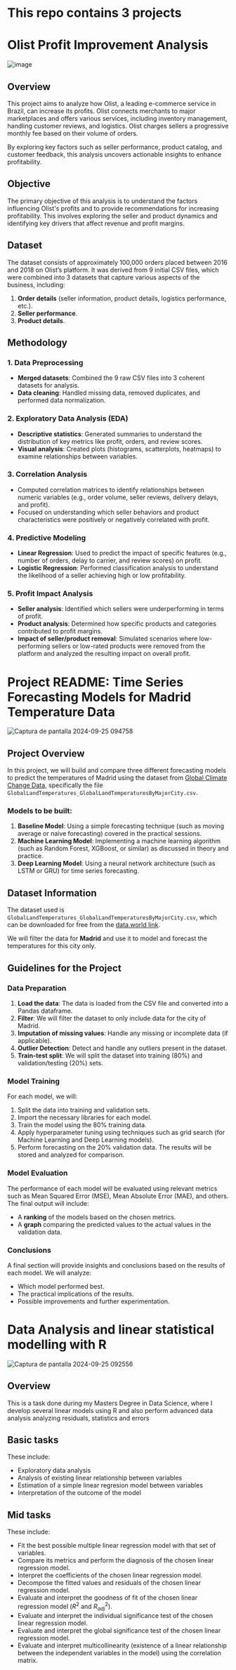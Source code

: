 # This repo contains 3 projects

# Olist Profit Improvement Analysis
![image](https://github.com/user-attachments/assets/51d5e822-db16-4213-bcf2-204f6a82cc09)

## Overview

This project aims to analyze how Olist, a leading e-commerce service in Brazil, can increase its profits. Olist connects merchants to major marketplaces and offers various services, including inventory management, handling customer reviews, and logistics. Olist charges sellers a progressive monthly fee based on their volume of orders.

By exploring key factors such as seller performance, product catalog, and customer feedback, this analysis uncovers actionable insights to enhance profitability.


## Objective

The primary objective of this analysis is to understand the factors influencing Olist's profits and to provide recommendations for increasing profitability. This involves exploring the seller and product dynamics and identifying key drivers that affect revenue and profit margins.


## Dataset

The dataset consists of approximately 100,000 orders placed between 2016 and 2018 on Olist’s platform. It was derived from 9 initial CSV files, which were combined into 3 datasets that capture various aspects of the business, including:

1. **Order details** (seller information, product details, logistics performance, etc.).
2. **Seller performance**.
3. **Product details**.



## Methodology

### 1. **Data Preprocessing**
   - **Merged datasets**: Combined the 9 raw CSV files into 3 coherent datasets for analysis.
   - **Data cleaning**: Handled missing data, removed duplicates, and performed data normalization.
   
### 2. **Exploratory Data Analysis (EDA)**
   - **Descriptive statistics**: Generated summaries to understand the distribution of key metrics like profit, orders, and review scores.
   - **Visual analysis**: Created plots (histograms, scatterplots, heatmaps) to examine relationships between variables.
   
### 3. **Correlation Analysis**
   - Computed correlation matrices to identify relationships between numeric variables (e.g., order volume, seller reviews, delivery delays, and profit).
   - Focused on understanding which seller behaviors and product characteristics were positively or negatively correlated with profit.

### 4. **Predictive Modeling**
   - **Linear Regression**: Used to predict the impact of specific features (e.g., number of orders, delay to carrier, and review scores) on profit.
   - **Logistic Regression**: Performed classification analysis to understand the likelihood of a seller achieving high or low profitability.
   
### 5. **Profit Impact Analysis**
   - **Seller analysis**: Identified which sellers were underperforming in terms of profit.
   - **Product analysis**: Determined how specific products and categories contributed to profit margins.
   - **Impact of seller/product removal**: Simulated scenarios where low-performing sellers or low-rated products were removed from the platform and analyzed the resulting impact on overall profit.
# Project README: Time Series Forecasting Models for Madrid Temperature Data
![Captura de pantalla 2024-09-25 094758](https://github.com/user-attachments/assets/068c4d55-2d7f-47d6-b3b5-55c8ba993ebf)

## Project Overview

In this project, we will build and compare three different forecasting models to predict the temperatures of Madrid using the dataset from [Global Climate Change Data](https://data.world/data-society/global-climate-change-data), specifically the file `GlobalLandTemperatures_GlobalLandTemperaturesByMajorCity.csv`. 

### Models to be built:
1. **Baseline Model**: Using a simple forecasting technique (such as moving average or naive forecasting) covered in the practical sessions.
2. **Machine Learning Model**: Implementing a machine learning algorithm (such as Random Forest, XGBoost, or similar) as discussed in theory and practice.
3. **Deep Learning Model**: Using a neural network architecture (such as LSTM or GRU) for time series forecasting.

## Dataset Information

The dataset used is `GlobalLandTemperatures_GlobalLandTemperaturesByMajorCity.csv`, which can be downloaded for free from the [data.world link](https://data.world/data-society/global-climate-change-data). 

We will filter the data for **Madrid** and use it to model and forecast the temperatures for this city only.

## Guidelines for the Project

### Data Preparation

1. **Load the data**: The data is loaded from the CSV file and converted into a Pandas dataframe.
2. **Filter**: We will filter the dataset to only include data for the city of Madrid.
3. **Imputation of missing values**: Handle any missing or incomplete data (if applicable).
4. **Outlier Detection**: Detect and handle any outliers present in the dataset.
5. **Train-test split**: We will split the dataset into training (80%) and validation/testing (20%) sets.

### Model Training

For each model, we will:

1. Split the data into training and validation sets.
2. Import the necessary libraries for each model.
3. Train the model using the 80% training data.
4. Apply hyperparameter tuning using techniques such as grid search (for Machine Learning and Deep Learning models).
5. Perform forecasting on the 20% validation data. The results will be stored and analyzed for comparison.

### Model Evaluation

The performance of each model will be evaluated using relevant metrics such as Mean Squared Error (MSE), Mean Absolute Error (MAE), and others. The final output will include:

- A **ranking** of the models based on the chosen metrics.
- A **graph** comparing the predicted values to the actual values in the validation data.

### Conclusions

A final section will provide insights and conclusions based on the results of each model. We will analyze:

- Which model performed best.
- The practical implications of the results.
- Possible improvements and further experimentation.

# Data Analysis and linear statistical modelling with R
![Captura de pantalla 2024-09-25 092556](https://github.com/user-attachments/assets/69175d62-85de-44ae-84ae-63e2083eaad3)

## Overview
This is a task done during my Masters Degree in Data Science, where I develop several linear models using R and also perform advanced data analysis analyzing residuals, statistics and errors

## Basic tasks
These include:
* Exploratory data analysis
* Analysis of existing linear relationship between variables
* Estimation of a simple linear regresion model between variables
* Interpretation of the outcome of the model

## Mid tasks
These include:
* Fit the best possible multiple linear regression model with that set of variables.
* Compare its metrics and perform the diagnosis of the chosen linear regression model.
* Interpret the coefficients of the chosen linear regression model.
* Decompose the fitted values and residuals of the chosen linear regression model.
* Evaluate and interpret the goodness of fit of the chosen linear regression model ($R^2$ and $R^2_{adj}$).
* Evaluate and interpret the individual significance test of the chosen linear regression model.
* Evaluate and interpret the global significance test of the chosen linear regression model.
* Evaluate and interpret multicollinearity (existence of a linear relationship between the independent variables in the model) using the correlation matrix.
